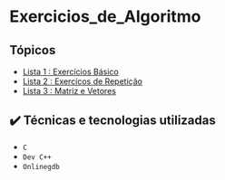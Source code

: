 # Exercicios_de_Algoritmo




## Tópicos
* [Lista 1 : Exercícios Básico](#lista_1)
* [Lista 2 : Exercícos de Repetição](#lista_2)
* [Lista 3 : Matriz e Vetores](#lista3)
## ✔️ Técnicas e tecnologias utilizadas
- ``C``
- ``Dev C++``
- ``Onlinegdb``
